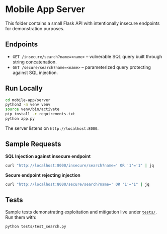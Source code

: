 # Mobile App Server

This folder contains a small Flask API with intentionally insecure endpoints for demonstration purposes.

## Endpoints

- `GET /insecure/search?name=<name>` – vulnerable SQL query built through string concatenation.
- `GET /secure/search?name=<name>` – parameterized query protecting against SQL injection.

## Run Locally

```bash
cd mobile-app/server
python3 -m venv venv
source venv/bin/activate
pip install -r requirements.txt
python app.py
```

The server listens on `http://localhost:8000`.

## Sample Requests

**SQL Injection against insecure endpoint**
```bash
curl "http://localhost:8000/insecure/search?name=' OR '1'='1" | jq
```

**Secure endpoint rejecting injection**
```bash
curl "http://localhost:8000/secure/search?name=' OR '1'='1" | jq
```

## Tests

Sample tests demonstrating exploitation and mitigation live under [`tests/`](tests/).
Run them with:
```bash
python tests/test_search.py
```
